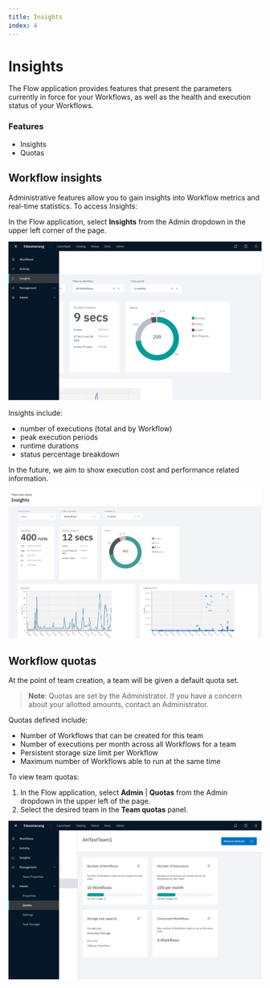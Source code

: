 ```yaml
---
title: Insights
index: 4
---
```


# Insights

The Flow application provides features that present the parameters currently in force for your Workflows, as well as the health and execution status of your Workflows.

### Features

- Insights
- Quotas

## Workflow insights

Administrative features allow you to gain insights into Workflow metrics and real-time statistics. To access Insights:

In the Flow application, select **Insights** from the Admin dropdown in the upper left corner of the page.

![Admin Insights](./assets/img/flow-admin-insights.png)

Insights include:

- number of executions (total and by Workflow)
- peak execution periods
- runtime durations
- status percentage breakdown

In the future, we aim to show execution cost and performance related information.

![Designer Overview](./assets/img/insights.png)

## Workflow quotas

At the point of team creation, a team will be given a default quota set.

> **Note**: Quotas are set by the Administrator. If you have a concern about your allotted amounts, contact an Administrator.

Quotas defined include:

- Number of Workflows that can be created for this team
- Number of executions per month across all Workflows for a team
- Persistent storage size limit per Workflow
- Maximum number of Workflows able to run at the same time

To view team quotas:

1. In the Flow application, select **Admin** | **Quotas** from the Admin dropdown in the upper left of the page.
2. Select the desired team in the **Team quotas** panel.

![Team Quotas](./assets/img/flow-admin-quotas.png)
